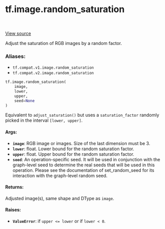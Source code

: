 <div itemscope itemtype="http://developers.google.com/ReferenceObject">
<meta itemprop="name" content="tf.image.random_saturation" />
<meta itemprop="path" content="Stable" />
</div>

# tf.image.random_saturation

<!-- Insert buttons -->

<table class="tfo-notebook-buttons tfo-api" align="left">
</table>

<a target="_blank" href="/code/stable/tensorflow/python/ops/image_ops_impl.py">View source</a>



<!-- Start diff -->
Adjust the saturation of RGB images by a random factor.

### Aliases:

* `tf.compat.v1.image.random_saturation`
* `tf.compat.v2.image.random_saturation`


``` python
tf.image.random_saturation(
    image,
    lower,
    upper,
    seed=None
)
```



<!-- Placeholder for "Used in" -->

Equivalent to `adjust_saturation()` but uses a `saturation_factor` randomly
picked in the interval `[lower, upper]`.

#### Args:


* <b>`image`</b>: RGB image or images. Size of the last dimension must be 3.
* <b>`lower`</b>: float.  Lower bound for the random saturation factor.
* <b>`upper`</b>: float.  Upper bound for the random saturation factor.
* <b>`seed`</b>: An operation-specific seed. It will be used in conjunction with the
  graph-level seed to determine the real seeds that will be used in this
  operation. Please see the documentation of set_random_seed for its
  interaction with the graph-level random seed.


#### Returns:

Adjusted image(s), same shape and DType as `image`.



#### Raises:


* <b>`ValueError`</b>: if `upper <= lower` or if `lower < 0`.
